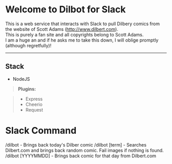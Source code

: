 Welcome to Dilbot for Slack
===================


This is a web service that interacts with Slack to pull Dilbery comics from the website of Scott Adams (http://www.dilbert.com).  
This is purely a fan site and all copyrights belong to Scott Adams.  
I am a huge an and if he asks me to take this down, I will oblige promptly (although regretfully)! 


----------


Stack
-------------

 - NodeJS

> **Plugins:**

> - Express
> - Cheerio
> - Request

Slack Command
================================

/dilbot - Brings back today's Dilber comic
/dilbot [term] - Searches Dilbert.com and brings back random comic.  Fail images if nothing is found.
/dilbot [YYYYMMDD] - Brings back comic for that day from Dilbert.com
